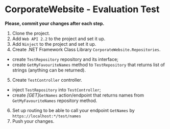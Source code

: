 # CorporateWebsite - Evaluation Test

**Please, commit your changes after each step.**
1. Clone the project.
2. Add `Web API 2.2` to the project and set it up.
3. Add `Ninject` to the project and set it up.
4. Create .NET Framework Class Library `CorporateWebsite.Repositories`.
- create `TestRepository` repository and its interface;
- create `GetMyFavouriteNames` method to `TestRepository` that returns list of strings (anything can be returned).
5. Create `TestController` controller.
- inject `TestRepository` into `TestController`;
- create _[GET]_`GetNames` action/endpoint that returns names from `GetMyFavouriteNames` repository method.
6. Set up routing to be able to call your endpoint `GetNames` by `https://localhost:*/test/names`
7. Push your changes.
